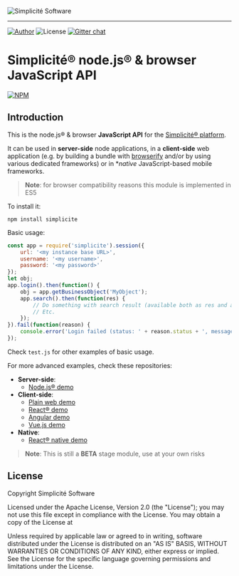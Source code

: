 ![Simplicit&eacute; Software](https://www.simplicite.io/resources/logos/logo250.png)
* * *

<a href="https://www.simplicite.io"><img src="https://img.shields.io/badge/author-Simplicite_Software-blue.svg?style=flat-square" alt="Author"></a>&nbsp;<img src="https://img.shields.io/badge/license-Apache--2.0-orange.svg?style=flat-square" alt="License"> [![Gitter chat](https://badges.gitter.im/org.png)](https://gitter.im/simplicite/Lobby)

Simplicit&eacute;&reg; node.js&reg; &amp; browser JavaScript API
================================================================

[![NPM](https://nodei.co/npm/simplicite.png?downloads=true&downloadRank=true)](https://nodei.co/npm/simplicite/) 

Introduction
------------

This is the node.js&reg; &amp; browser **JavaScript API** for the [Simplicit&eacute;&reg; platform](http://www.simplicitesoftware.com).

It can be used in **server-side** node applications, in a **client-side** web application
(e.g. by building a bundle with [browserify](http://browserify.org) and/or by using various dedicated frameworks)
or in **native* JavaScript-based mobile frameworks.

> **Note**: for browser compatibility reasons this module is implemented in ES5

To install it:

	npm install simplicite

Basic usage:

```javascript
const app = require('simplicite').session({
	url: '<my instance base URL>',
	username: '<my username>',
	password: '<my password>'
});
let obj;
app.login().then(function() {
	obj = app.getBusinessObject('MyObject');
	app.search().then(function(res) {
		// Do something with search result (available both as res and as obj.list)
		// Etc.
	});
}).fail(function(reason) {
	console.error('Login failed (status: ' + reason.status + ', message: ' + reason.message + ')');
});
```

Check `test.js` for other examples of basic usage.

For more advanced examples, check these repositories:

- **Server-side**:
	- [Node.js&reg; demo](https://github.com/simplicitesoftware/nodejs-demo)
- **Client-side**:
	- [Plain web demo](https://github.com/simplicitesoftware/web-demo)
	- [React&reg; demo](https://github.com/simplicitesoftware/react-demo)
	- [Angular demo](https://github.com/simplicitesoftware/angular-demo)
	- [Vue.js demo](https://github.com/simplicitesoftware/vue-demo)
- **Native**:
	- [React&reg; native demo](https://github.com/simplicitesoftware/react-native-demo)

> **Note**: This is still a __BETA__ stage module, use at your own risks

License
-------

Copyright Simplicit&eacute; Software

Licensed under the Apache License, Version 2.0 (the "License");
you may not use this file except in compliance with the License.
You may obtain a copy of the License at

[](http://www.apache.org/licenses/LICENSE-2.0)

Unless required by applicable law or agreed to in writing, software
distributed under the License is distributed on an "AS IS" BASIS,
WITHOUT WARRANTIES OR CONDITIONS OF ANY KIND, either express or implied.
See the License for the specific language governing permissions and
limitations under the License.
